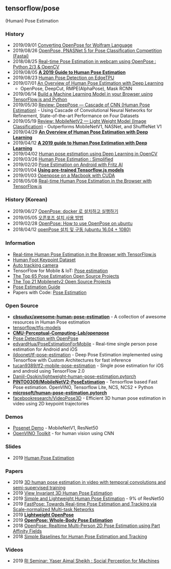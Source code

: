 ## tensorflow/pose
(Human) Pose Estimation


### History
- 2019/09/01 [Converting OpenPose for Wolfram Language](https://community.wolfram.com/groups/-/m/t/1787163)
- 2019/08/26 [OpenPose, PNASNet 5 for Pose Classification Competition (Fastai)](https://towardsdatascience.com/openpose-pnasnet-5-for-pose-classification-competition-fastai-dc35709158d0)
- 2018/08/25 [Real-time Pose Estimation in webcam using OpenPose : Python 2/3 & OpenCV](https://medium.com/pixel-wise/real-time-pose-estimation-in-webcam-using-openpose-python-2-3-opencv-91af0372c31c)
- 2019/08/05 [**A 2019 Guide to Human Pose Estimation**](https://heartbeat.fritz.ai/a-2019-guide-to-human-pose-estimation-c10b79b64b73)
- 2019/08/23 [Human Pose Detection on EdgeTPU](https://pythonawesome.com/human-pose-detection-on-edgetpu/)
- 2019/07/01 [An Overview of Human Pose Estimation with Deep Learning](https://www.kdnuggets.com/2019/06/human-pose-estimation-deep-learning.html)
    - OpenPose, DeepCut, RMPE(AlphaPose), Mask RCNN
- 2019/06/14 [Build a Machine Learning Model in your Browser using TensorFlow.js and Python](https://www.analyticsvidhya.com/blog/2019/06/build-machine-learning-model-in-your-browser-tensorflow-js-deeplearn-js/)
- 2019/05/30 [Review: DeepPose — Cascade of CNN (Human Pose Estimation)](https://towardsdatascience.com/review-deeppose-cascade-of-cnn-human-pose-estimation-cf3170103e36) - Using Cascade of Convolutional Neural Networks for Refinement, State-of-the-art Performance on Four Datasets
- 2019/05/19 [Review: MobileNetV2 — Light Weight Model (Image Classification)](https://towardsdatascience.com/review-mobilenetv2-light-weight-model-image-classification-8febb490e61c) - Outperforms MobileNetV1, NASNet, and ShuffleNet V1
- 2019/04/29 [**An Overview of Human Pose Estimation with Deep Learning**](https://medium.com/beyondminds/an-overview-of-human-pose-estimation-with-deep-learning-d49eb656739b)
- 2019/04/12 [**A 2019 guide to Human Pose Estimation with Deep Learning**](https://nanonets.com/blog/human-pose-estimation-2d-guide/)
- 2019/04/02 [Human pose estimation using Deep Learning in OpenCV](https://cv-tricks.com/pose-estimation/using-deep-learning-in-opencv/)
- 2019/03/26 [Human Pose Estimation : Simplified](https://towardsdatascience.com/human-pose-estimation-simplified-6cfd88542ab3)
- 2019/02/20 [Pose Estimation on Android with Fritz AI](https://heartbeat.fritz.ai/pose-estimation-on-android-with-fritz-474e646dfede)
- 2019/01/04 [**Using pre-trained Tensorflow.js models**](https://golb.hplar.ch/2019/01/pretrained-models.html)
- 2019/01/03 [Openpose on a Macbook with CUDA](https://hackaday.io/project/162944-auto-tracking-camera/log/157786-openpose-on-a-macbook-with-cuda)
- 2018/05/08 [Real-time Human Pose Estimation in the Browser with TensorFlow.js](https://medium.com/tensorflow/real-time-human-pose-estimation-in-the-browser-with-tensorflow-js-7dd0bc881cd5)


### History (Korean)
- 2019/06/27 [OpenPose: docker 로 설치하고 실행하기](https://curioso365.tistory.com/102)
- 2019/05/05 [오픈포즈 설치 사용 방법](https://hiseon.me/data-analytics/introduction-openpose/)
- 2019/02/28 [OpenPose: How to use OpenPose on ubuntu](https://yongyong-e.tistory.com/68)
- 2018/04/12 [openPose 설치 및 구동 (ubuntu 16.04 + 1080)](https://goodtogreate.tistory.com/entry/openPose-%EC%84%A4%EC%B9%98-%EB%B0%8F-%EA%B5%AC%EB%8F%99-ubuntu-1604-1080)


### Information
- [Real-time Human Pose Estimation in the Browser with TensorFlow.js](https://medium.com/tensorflow/real-time-human-pose-estimation-in-the-browser-with-tensorflow-js-7dd0bc881cd5)
- [Human Foot Keypoint Dataset](https://cmu-perceptual-computing-lab.github.io/foot_keypoint_dataset/)
- [Auto tracking camera](https://hackaday.io/project/162944-auto-tracking-camera)
- TensorFlow for Mobile & IoT: [Pose estimation](https://www.tensorflow.org/lite/models/pose_estimation/overview)
- [The Top 65 Pose Estimation Open Source Projects](https://awesomeopensource.com/projects/pose-estimation)
- [The Top 21 Mobilenetv2 Open Source Projects](https://awesomeopensource.com/projects/mobilenetv2)
- [Pose Estimation Guide](https://www.fritz.ai/pose-estimation/)
- Papers with Code: [Pose Estimation](https://paperswithcode.com/task/pose-estimation)


### Open Source
- [**cbsudux/awesome-human-pose-estimation**](https://github.com/cbsudux/awesome-human-pose-estimation) - A collection of awesome resources in Human Pose estimation
- [tensorflow/tfjs-models](https://github.com/tensorflow/tfjs-models)
- [**CMU-Perceptual-Computing-Lab/openpose**](https://github.com/CMU-Perceptual-Computing-Lab/openpose)
- [Pose Detection with OpenPose](https://colab.research.google.com/github/tugstugi/dl-colab-notebooks/blob/master/notebooks/OpenPose.ipynb)
- [edvardHua/PoseEstimationForMobile](https://github.com/edvardHua/PoseEstimationForMobile) - Real-time single person pose estimation for Android and iOS
- [ildoonet/tf-pose-estimation](https://github.com/ildoonet/tf-pose-estimation) - Deep Pose Estimation implemented using Tensorflow with Custom Architectures for fast inference
- [tucan9389/tf2-mobile-pose-estimation](https://github.com/tucan9389/tf2-mobile-pose-estimation) - Single pose estimation for iOS and android using TensorFlow 2.0
- [Daniil-Osokin/lightweight-human-pose-estimation.pytorch](https://github.com/Daniil-Osokin/lightweight-human-pose-estimation.pytorch)
- [**PINTO0309/MobileNetV2-PoseEstimation**](https://github.com/PINTO0309/MobileNetV2-PoseEstimation) - Tensorflow based Fast Pose estimation. OpenVINO, Tensorflow Lite, NCS, NCS2 + Python
- [**microsoft/human-pose-estimation.pytorch**](https://github.com/microsoft/human-pose-estimation.pytorch)
- [facebookresearch/VideoPose3D](https://github.com/facebookresearch/VideoPose3D) - Efficient 3D human pose estimation in video using 2D keypoint trajectories


### Demos
- [Posenet Demo](https://storage.googleapis.com/tfjs-models/demos/posenet/camera.html) - MobileNetV1, ResNet50
- [OpenVINO Toolkit](https://docs.openvinotoolkit.org/) - for human vision using CNN


### Slides
- 2019 [Human Pose Estimation](https://delta-course.org/docs/IntelCVSchool/2019-03-17_Human_Pose_Estimation_Intel_CV_School_IOTG_Computer_Vision_Daniil_Osokin.pdf)


### Papers
- 2019 [3D human pose estimation in video with temporal convolutions and semi-supervised training](https://research.fb.com/publications/3d-human-pose-estimation-in-video-with-temporal-convolutions-and-semi-supervised-training/)
- 2019 [View Invariant 3D Human Pose Estimation](https://www.microsoft.com/en-us/research/publication/view-invariant-3d-human-pose-estimation/)
- 2019 [Simple and Lightweight Human Pose Estimation](https://arxiv.org/abs/1911.10346) - 9% of ResNet50
- 2019 [FastPose: Towards Real-time Pose Estimation and Tracking via Scale-normalized Multi-task Networks](https://arxiv.org/pdf/1908.05593.pdf)
- 2019 [**Lightweight OpenPose**](http://www.insticc.org/Primoris/Resources/PaperPdf.ashx?idPaper=75554)
- 2019 [**OpenPose: Whole-Body Pose Estimation**](https://www.ri.cmu.edu/wp-content/uploads/2019/05/MS_Thesis___Gines_Hidalgo___latest_compressed.pdf)
- 2018 [OpenPose: Realtime Multi-Person 2D Pose Estimation using Part Affinity Fields](https://arxiv.org/abs/1812.08008)
- 2018 [Simple Baselines for Human Pose Estimation and Tracking](https://arxiv.org/pdf/1804.06208.pdf)


### Videos
- 2019 [RI Seminar: Yaser Ajmal Sheikh : Social Perception for Machines](https://www.youtube.com/watch?v=VpPtALKE2KE)
